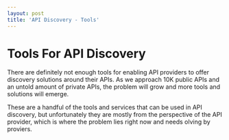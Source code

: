 ```yaml
---
layout: post
title: 'API Discovery - Tools'
---
```

<h1 class="title">Tools For API Discovery</h1>
<p>There are definitely not enough tools for enabling API providers to offer discovery solutions around their APIs. As we approach 10K public APIs and an untold amount of private APIs, the problem will grow and more tools and solutions will emerge.</p>
<p>These are a handful of the tools and services that can be used in API discovery, but unfortunately they are mostly from the perspective of the API provider, which is where the problem lies right now and needs olving by proviers.</p>